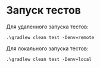 # Запуск тестов
Для удаленного запуска тестов:
```shell
.\gradlew clean test -Denv=remote 
```

Для локального запуска тестов:
```shell
.\gradlew clean test -Denv=local 
```